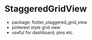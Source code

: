 # StaggeredGridView

- package: flutter_staggered_grid_view
- pinterest style grid view
- useful for dashboard, pins etc.


